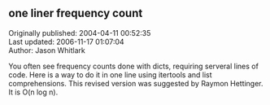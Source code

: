 ## one liner frequency count  
Originally published: 2004-04-11 00:52:35  
Last updated: 2006-11-17 01:07:04  
Author: Jason Whitlark  
  
You often see frequency counts done with dicts, requiring serveral lines of code.  Here is a way to do it in one line using itertools and list comprehensions.  This revised version was suggested by Raymon Hettinger.  It is O(n log n).